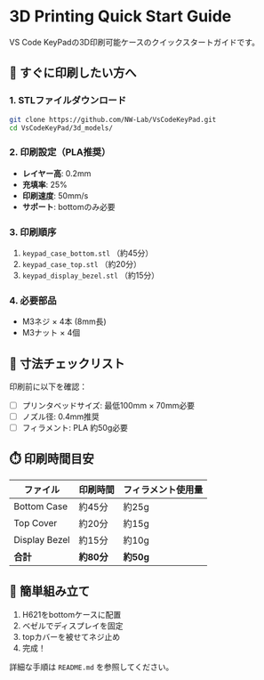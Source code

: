 # 3D Printing Quick Start Guide

VS Code KeyPadの3D印刷可能ケースのクイックスタートガイドです。

## 🚀 すぐに印刷したい方へ

### 1. STLファイルダウンロード
```bash
git clone https://github.com/NW-Lab/VsCodeKeyPad.git
cd VsCodeKeyPad/3d_models/
```

### 2. 印刷設定（PLA推奨）
- **レイヤー高**: 0.2mm
- **充填率**: 25%
- **印刷速度**: 50mm/s
- **サポート**: bottomのみ必要

### 3. 印刷順序
1. `keypad_case_bottom.stl` （約45分）
2. `keypad_case_top.stl` （約20分）
3. `keypad_display_bezel.stl` （約15分）

### 4. 必要部品
- M3ネジ × 4本 (8mm長)
- M3ナット × 4個

## 📏 寸法チェックリスト

印刷前に以下を確認：

- [ ] プリンタベッドサイズ: 最低100mm × 70mm必要
- [ ] ノズル径: 0.4mm推奨
- [ ] フィラメント: PLA 約50g必要

## ⏱️ 印刷時間目安

| ファイル | 印刷時間 | フィラメント使用量 |
|---------|---------|----------------|
| Bottom Case | 約45分 | 約25g |
| Top Cover | 約20分 | 約15g |
| Display Bezel | 約15分 | 約10g |
| **合計** | **約80分** | **約50g** |

## 🔧 簡単組み立て

1. H621をbottomケースに配置
2. ベゼルでディスプレイを固定  
3. topカバーを被せてネジ止め
4. 完成！

詳細な手順は `README.md` を参照してください。